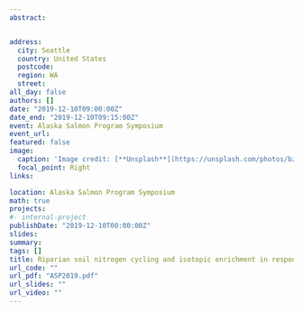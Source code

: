 ```yaml
---
abstract:


address:
  city: Seattle
  country: United States
  postcode: 
  region: WA
  street: 
all_day: false
authors: []
date: "2019-12-10T09:00:00Z"
date_end: "2019-12-10T09:15:00Z"
event: Alaska Salmon Program Symposium
event_url: 
featured: false
image:
  caption: 'Image credit: [**Unsplash**](https://unsplash.com/photos/bzdhc5b3Bxs)'
  focal_point: Right
links:

location: Alaska Salmon Program Symposium
math: true
projects:
#- internal-project
publishDate: "2019-12-10T00:00:00Z"
slides: 
summary: 
tags: []
title: Riparian soil nitrogen cycling and isotopic enrichment in response to a long-term salmon carcass manipulation experiment
url_code: ""
url_pdf: "ASP2019.pdf"
url_slides: ""
url_video: ""
---
```


